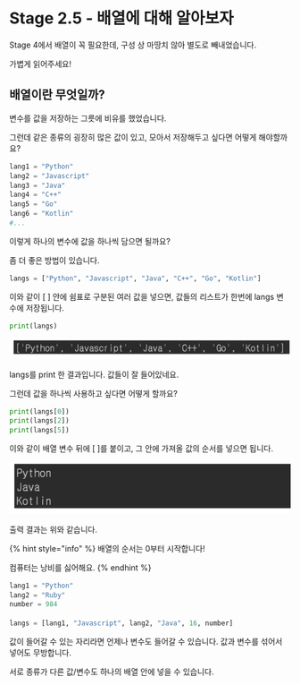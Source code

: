# Stage 2.5 - 배열에 대해 알아보자

Stage 4에서 배열이 꼭 필요한데, 구성 상 마땅치 않아 별도로 빼내었습니다.

가볍게 읽어주세요!

## 배열이란 무엇일까?

변수를 값을 저장하는 그릇에 비유를 했었습니다.

그런데 같은 종류의 굉장히 많은 값이 있고, 모아서 저장해두고 싶다면 어떻게 해야할까요?

```python
lang1 = "Python"
lang2 = "Javascript"
lang3 = "Java"
lang4 = "C++"
lang5 = "Go"
lang6 = "Kotlin"
#...
```

이렇게 하나의 변수에 값을 하나씩 담으면 될까요?

좀 더 좋은 방법이 있습니다.

```python
langs = ["Python", "Javascript", "Java", "C++", "Go", "Kotlin"]
```

이와 같이 \[ \] 안에 쉼표로 구분된 여러 값을 넣으면, 값들의 리스트가 한번에 langs 변수에 저장됩니다.



```python
print(langs)
```

![](../.gitbook/assets/image%20%2812%29.png)

langs를 print 한 결과입니다. 값들이 잘 들어있네요.

그런데 값을 하나씩 사용하고 싶다면 어떻게 할까요?

```python
print(langs[0])
print(langs[2])
print(langs[5])
```

이와 같이 배열 변수 뒤에 \[ \]를 붙이고, 그 안에 가져올 값의 순서를 넣으면 됩니다.

![](../.gitbook/assets/image%20%287%29.png)

출력 결과는 위와 같습니다.

{% hint style="info" %}
배열의 순서는 0부터 시작합니다!

컴퓨터는 낭비를 싫어해요.
{% endhint %}



```python
lang1 = "Python"
lang2 = "Ruby"
number = 984

langs = [lang1, "Javascript", lang2, "Java", 16, number]
```

값이 들어갈 수 있는 자리라면 언제나 변수도 들어갈 수 있습니다. 값과 변수를 섞어서 넣어도 무방합니다.

서로 종류가 다른 값/변수도 하나의 배열 안에 넣을 수 있습니다.

